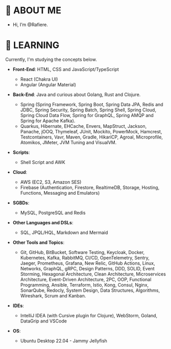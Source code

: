 # 👋 ABOUT ME

-  Hi, I’m @Rafiere.

# 👀 LEARNING

Currently, I'm studying the concepts below.


- **Front-End**: HTML, CSS and JavaScript/TypeScript
  - React (Chakra UI)
  - Angular (Angular Material)

- **Back-End**: Java and curious about Golang, Rust and Clojure.
  - Spring (Spring Framework, Spring Boot, Spring Data JPA, Redis and JDBC, Spring Security, Spring Batch, Spring Shell, Spring Cloud, Spring Cloud Data Flow, Spring for GraphQL, Spring AMQP and Spring for Apache Kafka).
  - Quarkus, Hibernate, EHCache, Envers, MapStruct, Jackson, Panache, jOOQ, Thymeleaf, JUnit, Mockito, PowerMock, Hamcrest, Testcontainers, Vavr, Maven, Gradle, HikariCP, Agroal, Microprofile, Atomikos, JMeter, JVM Tuning and VisualVM.

- **Scripts**:
  - Shell Script and AWK

- **Cloud**: 
  - AWS (EC2, S3, Amazon SES)
  - Firebase (Authentication, Firestore, RealtimeDB, Storage, Hosting, Functions, Messaging and Emulators)

- **SGBDs**:
  - MySQL, PostgreSQL and Redis

- **Other Languages and DSLs**: 
  - SQL, JPQL/HQL, Markdown and Mermaid

- **Other Tools and Topics**:
  - Git, GitHub, BitBucket, Software Testing, Keycloak, Docker, Kubernetes, Kafka, RabbitMQ, CI/CD, OpenTelemetry, Sentry, Jaeger, Prometheus, Grafana, New Relic, GitHub Actions, Linux, Networks, GraphQL, gRPC, Design Patterns, DDD, SOLID, Event Storming, Hexagonal Architecture, Clean Architecture, Microservices Architecture, Event-Driven Architecture, 2PC, OOP, Functional Programming, Ansible, Terraform, Istio, Kong, Consul, Nginx, SonarQube, Redocly, System Design, Data Structures, Algorithms, Wireshark, Scrum and Kanban.

- **IDEs**:
  - IntelliJ IDEA (with Cursive plugin for Clojure), WebStorm, Goland, DataGrip and VSCode

- **OS**:
  - Ubuntu Desktop 22.04 - Jammy Jellyfish
